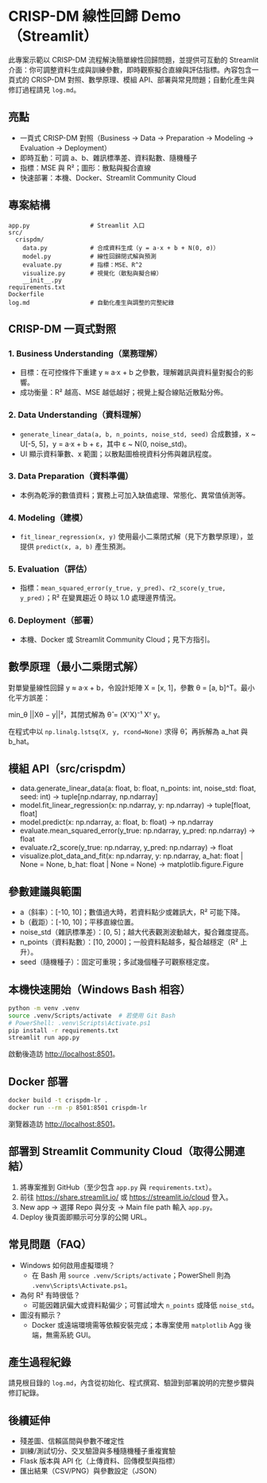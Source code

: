 # CRISP-DM 線性回歸 Demo（Streamlit）

此專案示範以 CRISP-DM 流程解決簡單線性回歸問題，並提供可互動的 Streamlit 介面：你可調整資料生成與訓練參數，即時觀察擬合直線與評估指標。內容包含一頁式的 CRISP-DM 對照、數學原理、模組 API、部署與常見問題；自動化產生與修訂過程請見 `log.md`。

## 亮點

- 一頁式 CRISP-DM 對照（Business → Data → Preparation → Modeling → Evaluation → Deployment）
- 即時互動：可調 a、b、雜訊標準差、資料點數、隨機種子
- 指標：MSE 與 R²；圖形：散點與擬合直線
- 快速部署：本機、Docker、Streamlit Community Cloud

## 專案結構

```
app.py                 # Streamlit 入口
src/
  crispdm/
    data.py            # 合成資料生成（y = a·x + b + N(0, σ)）
    model.py           # 線性回歸閉式解與預測
    evaluate.py        # 指標：MSE、R^2
    visualize.py       # 視覺化（散點與擬合線）
    __init__.py
requirements.txt
Dockerfile
log.md                 # 自動化產生與調整的完整紀錄
```

## CRISP-DM 一頁式對照

### 1. Business Understanding（業務理解）

- 目標：在可控條件下重建 y ≈ a·x + b 之參數，理解雜訊與資料量對擬合的影響。
- 成功衡量：R² 越高、MSE 越低越好；視覺上擬合線貼近散點分佈。

### 2. Data Understanding（資料理解）

- `generate_linear_data(a, b, n_points, noise_std, seed)` 合成數據，x ~ U[-5, 5]，y = a·x + b + ε，其中 ε ~ N(0, noise_std)。
- UI 顯示資料筆數、x 範圍；以散點圖檢視資料分佈與雜訊程度。

### 3. Data Preparation（資料準備）

- 本例為乾淨的數值資料；實務上可加入缺值處理、常態化、異常值偵測等。

### 4. Modeling（建模）

- `fit_linear_regression(x, y)` 使用最小二乘閉式解（見下方數學原理），並提供 `predict(x, a, b)` 產生預測。

### 5. Evaluation（評估）

- 指標：`mean_squared_error(y_true, y_pred)`、`r2_score(y_true, y_pred)`；R² 在變異趨近 0 時以 1.0 處理邊界情況。

### 6. Deployment（部署）

- 本機、Docker 或 Streamlit Community Cloud；見下方指引。

## 數學原理（最小二乘閉式解）

對單變量線性回歸 y ≈ a·x + b，令設計矩陣 X = [x, 1]，參數 θ = [a, b]^T。最小化平方誤差：

min_θ ||Xθ − y||²，其閉式解為 θ̂ = (XᵀX)⁻¹ Xᵀ y。

在程式中以 `np.linalg.lstsq(X, y, rcond=None)` 求得 θ̂，再拆解為 a_hat 與 b_hat。

## 模組 API（src/crispdm）

- data.generate_linear_data(a: float, b: float, n_points: int, noise_std: float, seed: int) -> tuple[np.ndarray, np.ndarray]
- model.fit_linear_regression(x: np.ndarray, y: np.ndarray) -> tuple[float, float]
- model.predict(x: np.ndarray, a: float, b: float) -> np.ndarray
- evaluate.mean_squared_error(y_true: np.ndarray, y_pred: np.ndarray) -> float
- evaluate.r2_score(y_true: np.ndarray, y_pred: np.ndarray) -> float
- visualize.plot_data_and_fit(x: np.ndarray, y: np.ndarray, a_hat: float | None = None, b_hat: float | None = None) -> matplotlib.figure.Figure

## 參數建議與範圍

- a（斜率）：[-10, 10]；數值過大時，若資料點少或雜訊大，R² 可能下降。
- b（截距）：[-10, 10]；平移直線位置。
- noise_std（雜訊標準差）：[0, 5]；越大代表觀測波動越大，擬合難度提高。
- n_points（資料點數）：[10, 2000]；一般資料點越多，擬合越穩定（R² 上升）。
- seed（隨機種子）：固定可重現；多試幾個種子可觀察穩定度。

## 本機快速開始（Windows Bash 相容）

```bash
python -m venv .venv
source .venv/Scripts/activate  # 若使用 Git Bash
# PowerShell: .venv\Scripts\Activate.ps1
pip install -r requirements.txt
streamlit run app.py
```

啟動後造訪 <http://localhost:8501>。

## Docker 部署

```bash
docker build -t crispdm-lr .
docker run --rm -p 8501:8501 crispdm-lr
```

瀏覽器造訪 <http://localhost:8501>。

## 部署到 Streamlit Community Cloud（取得公開連結）

1. 將專案推到 GitHub（至少包含 `app.py` 與 `requirements.txt`）。
2. 前往 <https://share.streamlit.io/> 或 <https://streamlit.io/cloud> 登入。
3. New app → 選擇 Repo 與分支 → Main file path 輸入 `app.py`。
4. Deploy 後頁面即顯示可分享的公開 URL。

## 常見問題（FAQ）

- Windows 如何啟用虛擬環境？
  - 在 Bash 用 `source .venv/Scripts/activate`；PowerShell 則為 `.venv\Scripts\Activate.ps1`。
- 為何 R² 有時很低？
  - 可能因雜訊偏大或資料點偏少；可嘗試增大 `n_points` 或降低 `noise_std`。
- 圖沒有顯示？
  - Docker 或遠端環境需等依賴安裝完成；本專案使用 `matplotlib` Agg 後端，無需系統 GUI。

## 產生過程紀錄

請見根目錄的 `log.md`，內含從初始化、程式撰寫、驗證到部署說明的完整步驟與修訂紀錄。

## 後續延伸

- 殘差圖、信賴區間與參數不確定性
- 訓練/測試切分、交叉驗證與多種隨機種子重複實驗
- Flask 版本與 API 化（上傳資料、回傳模型與指標）
- 匯出結果（CSV/PNG）與參數設定（JSON）

